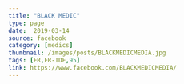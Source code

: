 ```yaml
---
title: "BLACK MEDIC"
type: page
date:  2019-03-14
source: facebook
category: [medics]
thumbnail: /images/posts/BLACKMEDICMEDIA.jpg
tags: [FR,FR-IDF,95]
link: https://www.facebook.com/BLACKMEDICMEDIA/
---
```

